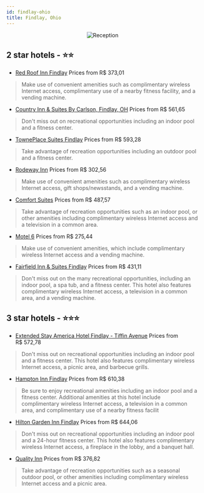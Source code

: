 ```yaml
---
id: findlay-ohio
title: Findlay, Ohio
---
```


<center><img src="https://i.travelapi.com/hotels/1000000/670000/664500/664456/10aac57b_z.jpg" alt="Reception" /></center>


##  2 star hotels - ⭐️⭐️

-    [Red Roof Inn Findlay](https://us.hurb.com/hotels/findlay/red-roof-inn-findlay-JNP-JP185509?cmp=18055) Prices from R$ 373,01
   > Make use of convenient amenities such as complimentary wireless Internet access, complimentary use of a nearby fitness facility, and a vending machine.
-    [Country Inn & Suites By Carlson, Findlay, OH](https://us.hurb.com/hotels/findlay/country-inn-suites-by-carlson-findlay-oh-JNP-JP830407?cmp=18055) Prices from R$ 561,65
   > Don't miss out on recreational opportunities including an indoor pool and a fitness center.
-    [TownePlace Suites Findlay](https://us.hurb.com/hotels/findlay/towneplace-suites-findlay-JNP-JP784250?cmp=18055) Prices from R$ 593,28
   > Take advantage of recreation opportunities including an outdoor pool and a fitness center.
-    [Rodeway Inn](https://us.hurb.com/hotels/findlay/rodeway-inn-JNP-JP986240?cmp=18055) Prices from R$ 302,56
   > Make use of convenient amenities such as complimentary wireless Internet access, gift shops/newsstands, and a vending machine.
-    [Comfort Suites](https://us.hurb.com/hotels/findlay/comfort-suites-JNP-JP020589?cmp=18055) Prices from R$ 487,57
   > Take advantage of recreation opportunities such as an indoor pool, or other amenities including complimentary wireless Internet access and a television in a common area.
-    [Motel 6](https://us.hurb.com/hotels/findlay/motel-6-JNP-JP908353?cmp=18055) Prices from R$ 275,44
   > Make use of convenient amenities, which include complimentary wireless Internet access and a vending machine.
-    [Fairfield Inn & Suites Findlay](https://us.hurb.com/hotels/findlay/fairfield-inn-suites-findlay-JNP-JP989965?cmp=18055) Prices from R$ 431,11
   > Don't miss out on the many recreational opportunities, including an indoor pool, a spa tub, and a fitness center. This hotel also features complimentary wireless Internet access, a television in a common area, and a vending machine.

##  3 star hotels - ⭐️⭐️⭐️

-    [Extended Stay America Hotel Findlay - Tiffin Avenue](https://us.hurb.com/hotels/findlay/extended-stay-america-hotel-findlay-tiffin-avenue-JNP-JP844294?cmp=18055) Prices from R$ 572,78
   > Don't miss out on recreational opportunities including an indoor pool and a fitness center. This hotel also features complimentary wireless Internet access, a picnic area, and barbecue grills.
-    [Hampton Inn Findlay](https://us.hurb.com/hotels/findlay/hampton-inn-findlay-JNP-JP069831?cmp=18055) Prices from R$ 610,38
   > Be sure to enjoy recreational amenities including an indoor pool and a fitness center. Additional amenities at this hotel include complimentary wireless Internet access, a television in a common area, and complimentary use of a nearby fitness facilit
-    [Hilton Garden Inn Findlay](https://us.hurb.com/hotels/findlay/hilton-garden-inn-findlay-JNP-JP313024?cmp=18055) Prices from R$ 644,06
   > Don't miss out on recreational opportunities including an indoor pool and a 24-hour fitness center. This hotel also features complimentary wireless Internet access, a fireplace in the lobby, and a banquet hall.
-    [Quality Inn](https://us.hurb.com/hotels/findlay/quality-inn-JNP-JP106187?cmp=18055) Prices from R$ 376,82
   > Take advantage of recreation opportunities such as a seasonal outdoor pool, or other amenities including complimentary wireless Internet access and a picnic area.
